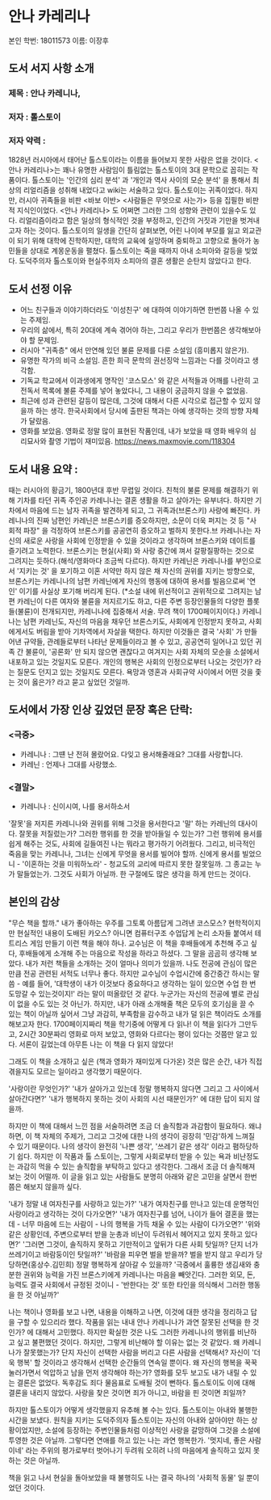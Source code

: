 # 안나 카레리나


본인 학번: 18011573
이름: 이장후

## 도서 서지 사항 소개
### 제목 : 안나 카레니나, 
### 저자 : 톨스토이
### 저자 약력 : 
1828년 러시아에서 태어난 톨스토이라는 이름을 들어보지 못한 사람은 없을 것이다. <안나 카레리나>는 꽤나 유명한 사람임이 틀림없는 톨스토이의 3대 문학으로 꼽히는 작품이다.
톨스토이는 '인간의 심리 분석' 과 '개인과 역사 사이의 모순 분석' 을 통해서 최상의 리얼리즘을 성취해 내었다고 wiki는 서술하고 있다. 톨스토이는 귀족이었다. 하지만, 러시아 귀족들을 비판 <바보 이반> <사람들은 무엇으로 사는가> 등을 집필한 비판적 지식인이었다. <안나 카레리나> 도 어쩌면 그러한 그의 성향와 관련이 있을수도 있다. 리얼리즘이라고 함은 일상의 형식적인 것을 부정하고, 인간의 거짓과 기만을 벗겨내고자 하는 것이다.
톨스토이의 일생을 간단히 살펴보면, 어린 나이에 부모를 잃고 외교관이 되기 위해 대학에 진학하지만, 대학의 교육에 실망하며 중퇴하고 고향으로 돌아가 농민들을 상대로 계몽운동을 펼쳤다. 톨스토이는 죽을 때까지 아내 소피아와 갈등을 빚었다. 도덕주의자 톨스토이와 현실주의자 소피아의 결혼 생활은 순탄치 않았다고 한다.

## 도서 선정 이유
- 어느 친구들과 이야기하더라도 '이성친구' 에 대하여 이야기하면 한번쯤 나올 수 있는 주제임.
- 우리의 삶에서, 특히 20대에 계속 겪어야 하는, 그리고 우리가 한번쯤은 생각해보아야 할 문제임.
- 러시아 "귀족층" 에서 만연해 있던 불륜 문제를 다룬 소설임 (흥미롭지 않은가).
- 유명한 작가의 비극 소설임. 흔한 희극 문학의 권선징악 느낌과는 다를 것이라고 생각함.
- 기독교 학교에서 이과생에게 명작인 '코스모스' 와 같은 서적들과 어깨를 나란히 고전독서 목록에 불륜 주제를 넣어 놓았다니, 그 내용이 궁금하지 않을 수 없었음.
- 최근에 성과 관련된 갈등이 많은데, 그것에 대해서 다른 시각으로 접근할 수 있지 않을까 하는 생각. 한국사회에서 당시에 출판된 책과는 아예 생각하는 것의 방향 자체가 달랐음.
- 영화를 보았음. 영화로 정말 많이 표현된 작품인데, 내가 보았을 때 영화 배우의 심리묘사와 촬영 기법이 재미있음. https://news.maxmovie.com/118304

## 도서 내용 요약 :
때는 러시아의 황금기, 1800년대 후반 무렵일 것이다.
친척의 불륜 문제를 해결하기 위해 기차를 타던 귀족 주인공 카레니나는 결혼 생활을 하고 살아가는 유부녀다. 
하지만 기차에서 마음에 드는 남자 귀족을 발견하게 되고, 그 귀족과(브론스키) 사랑에 빠진다.
카레니나의 진짜 남편인 카레닌은 브론스키를 증오하지만, 소문이 더욱 퍼지는 것 등 "사회적 파장" 을 걱정하여 브론스키를 공공연히 증오하고 벌하지 못한다.브
카레니나는 자신의 새로운 사랑을 사회에 인정받을 수 있을 것이라고 생각하며 브론스키와 데이트를 즐기려고 노력한다.
브론스키는 현실(사회) 와 사랑 중간에 껴서 갈팡질팡하는 것으로 그려지는 듯하다.(해석/영화마다 조금씩 다르다).
하지만 카레닌은 카레니나를 부인으로서 '지키는 것' 을 포기하고 이혼 서약만 하지 않은 채 자신의 권위를 지키는 방향으로, 
브론스키는 카레니나의 남편 카레닌에게 자신의 행동에 대하여 용서를 빌음으로써 '연인' 이기를 사실상 포기해 버리게 된다.
(*소설 내에 위선적이고 권위적으로 그려지는 남편 카레닌이 다른 여자와 불륜을 저지르기도 하고, 다른 주변 등장인물들의 다양한 플롯들(불륜)이 전개되지만, 카레니나에 집중해서 서술. 무려 책이 1700페이지이다.)
카레니나는 남편 카레닌도, 자신의 마음을 채우던 브론스키도, 사회에게 인정받지 못하고, 사회에게서도 버림을 받아 기차역에서 자살을 택한다.
하지만 이것들은 결국 '사회' 가 만들어낸 규약들, 관례들로부터 나타난 문제들이라고 볼 수 있고,
공공연히 일어나고 있던 귀족 간 불륜이, '공론화' 만 되지 않으면 괜찮다고 여겨지는 사회 자체의 모순을 소설에서 내포하고 있는 것일지도 모른다. 개인의 행복은 사회의 인정으로부터 나오는 것인가? 라는 질문도 던지고 있는 것일지도 모른다. 욕망과 영혼과 사회규약 사이에서 어떤 것을 좇는 것이 옳은가? 라고 묻고 싶었던 것일까.


## 도서에서 가장 인상 깊었던 문장 혹은 단락:
### <극중>
- 카레니나 : 그떈 난 전혀 몰랐어요. 다잊고 용서해줄래요? 그대를 사랑합니다.
- 카레닌 : 언제나 그대를 사랑했소.
### <결말>
- 카레니나 : 신이시여, 나를 용서하소서

'잘못'을 저지른 카레니나와 권위를 위해 그것을 용서한다고 '말' 하는 카레닌의 대사이다.
잘못을 저질렀는가? 그러한 행위를 한 것을 받아들일 수 있는가? 그런 행위에 용서를 쉽게 해주는 것도, 사회에 길들여진 나는 뭐라고 평가하기 어려웠다. 그리고, 비극적인 죽음을 맞는 카레니나, 그녀는 신에게 무엇을 용서를 빌어야 할까. 신에게 용서를 빌었으니 - '이혼하는 것을 미워하노라' - 청교도의 교리에 따르지 못한 잘못일까. 그 종교는 누가 말들었는가. 그것도 사회가 아닐까. 한 구절에도 많은 생각을 하게 만드는 것이다.


## 본인의 감상

"무슨 책을 할까." 
내가 좋아하는 우주를 그토록 아름답게 그려낸 코스모스? 현학적이지만 현실적인 내용이 도배된 카오스? 아니면 컴퓨터구조 수업답게 논리 소자들 붙여서 테트리스 게임 만들기 이런 책을 해야 하나. 교수님은 이 책을 후배들에게 추천해 주고 싶다, 후배들에게 소개해 주는 마음으로 작성을 하라고 하셨다. 그 말을 곰곰히 생각해 보았다. 내가 저런 책들을 소개하는 것이 얼마나 의미가 있을까.
 나도 전공에 관심이 많은 만큼 전공 관련된 서적도 너무나 좋다. 하지만 교수님이 수업시간에 중간중간 하시는 말씀 - 예를 들어, '대학생이 내가 이것보다 중요하다고 생각하는 일이 있으면 수업 한 번 도망갈 수 있는것이지!' 라는 말이 떠올랐던 것 같다. 누군가는 자신의 전공에 별로 관심이 없을 수도 있는 것 아닌가. 하지만, 내가 아래 소개해줄 책은 모두의 호기심을 끌 수 있는 책이 아닐까 싶어서 그냥 과감히, 부족함을 감수하고 내가 덜 읽은 책이라도 소개를 해보고자 한다. 1700페이지짜리 책을 학기중에 어떻게 다 읽나! 이 책을 읽다가 그만두고, 2시간 30분짜리 영화로 마저 보았고, 영화와 다르다는 평이 있다는 것쯤만 알고 있다. 서론이 길었는데 아무튼 나는 이 책을 다 읽지 않았다!

그래도 이 책을 소개하고 싶은 (책과 영화가 재미있게 다가온) 것은 많은 순간, 내가 직접 겪을지도 모르는 일이라고 생각했기 때문이다. 

'사랑이란 무엇인가?'
'내가 살아가고 있는데 정말 행복하지 않다면 그리고 그 사이에서 살아간다면?'
'내가 행복하지 못하는 것이 사회의 시선 때문인가?'
에 대한 답이 되지 않을까.

하지만 이 책에 대해서 느낀 점을 서술하려면 조금 더 솔직함과 과감함이 필요하다. 왜냐하면, 이 책 자체의 주제가, 그리고 그것에 대한 나의 생각이 굉장히 '민감'하게 느껴질 수 있기 때문이다. 나의 생각이 완전히 '나쁜 생각', '쓰레기 같은 생각' 이라고 폄하당하기 쉽다. 하지만 이 작품과 톨 스토이는, 그렇게 사회로부터 받을 수 있는 욕과 비난정도는 과감히 먹을 수 있는 솔직함을 부탁하고 있다고 생각한다. 그래서 조금 더 솔직해져 보는 것이 어떨까. 이 글을 읽고 있는 사람들도 분명히 아래와 같은 고민을 살면서 한번쯤은 해보지 않을까 싶다.

'내가 정말 내 여자친구를 사랑하고 있는가?'
'내가 여자친구를 만나고 있는데 운명적인 사랑이라고 생각하는 것이 다가오면?'
'내가 여자친구를 넘어, 나이가 들어 결혼을 했는데 - 너무 마음에 드는 사람이 - 나의 행복을 가득 채울 수 있는 사람이 다가오면?'
'위와 같은 상황인데, 주변으로부터 받을 눈총과 비난이 두려워서 헤어지고 있지 못하고 있다면?'
'그러면 그것이, 솔직하지 못하고 기만적이고 앞뒤가 다른 사회 탓일까? 단지 너가 쓰레기이고 바람둥이인 탓일까?'
'바람을 피우면 벌을 받을까? 벌을 받지 않고 우리가 당당하면(홍상수.김민희) 정말 행복하게 살아갈 수 있을까?
'극중에서 훌륭한 생김새와 충분한 권위와 능력을 가진 브론스키에게 카레니나는 마음을 빼앗긴다. 그러한 외모, 돈, 능력도 결국 사회에서 규정된 것이니 - '반한다는 것' 또한 타인을 의식해서 그러한 행동을 한 것 아닐까?'

나는 책이나 영화를 보고 나면, 내용을 이해하고 나면, 이것에 대한 생각을 정리하고 답을 구할 수 있으리라 했다. 작품을 읽는 내내 안나 카레니나가 과연 잘못된 선택을 한 것인가? 에 대해서 고민했다. 하지만 확실한 것은 나도 그러한 카레니나의 행위를 비난하고 싶고 불편했던 것이다. 하지만, 그렇게 비난해야 할 이유는 없는 것 같았다. 왜 카레니나가 잘못했는가? 단지 자신이 선택한 사람을 버리고 다른 사람을 선택해서? 자신이 '더욱 행복' 할 것이라고 생각해서 선택한 순간들의 연속일 뿐이다. 왜 자신의 행복을 꾹꾹 눌러가면서 억압하고 남을 먼저 생각해야 하는가? 영화를 모두 보고도 내가 내릴 수 있는 결론은 없었다. 독후감도 죄다 물음표로 도배될 것이 뻔하다. 톨스토이도 이에 대해 결론을 내리지 않았다. 사랑을 찾은 것이면 죄가 아니고, 바람을 핀 것이면 죄일까? 

하지만 톨스토이가 어떻게 생각했을지 유추해 볼 수는 있다. 톨스토이는 아내와 불행한 시간을 보냈다. 원칙을 지키는 도덕주의자 톨스토이는 자신의 아내와 살아야만 하는 상황이었지만, 소설에 등장하는 주변인물들처럼 이상적인 사랑을 갈망하여 그것을 소설에 투영한 것은 아닐까. 그렇다면 연애를 하고 있는 나는 과연 행복한가. '멋지네, 좋은 사람이네' 라는 주위의 평가로부터 벗어나기 두려워 오히려 나의 마음에게 솔직하고 있지 못하는 것은 아닐까.

책을 읽고 나서 현실을 돌아보았을 때 불행히도 나는 결국 하나의 '사회적 동물' 일 뿐이었던 것이다.
